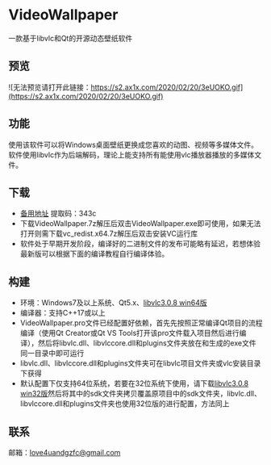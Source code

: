 ﻿# VideoWallpaper
 一款基于libvlc和Qt的开源动态壁纸软件

## 预览
![无法预览请打开此链接：https://s2.ax1x.com/2020/02/20/3eUOKO.gif](https://s2.ax1x.com/2020/02/20/3eUOKO.gif)

## 功能
 使用该软件可以将Windows桌面壁纸更换成您喜欢的动图、视频等多媒体文件。软件使用libvlc作为后端解码，理论上能支持所有能使用vlc播放器播放的多媒体文件。

## 下载
 * [备用地址](https://pan.baidu.com/s/1970WzJKsXA8YAg03Z1SR8Q) 提取码：343c
 * 下载VideoWallpaper.7z解压后双击VideoWallpaper.exe即可使用，如果无法打开则需下载vc_redist.x64.7z解压后双击安装VC运行库
 * 软件处于早期开发阶段，编译好的二进制文件的发布可能略有延迟，若想体验最新版可以根据下面的编译教程自行编译体验。

## 构建
 * 环境：Windows7及以上系统、Qt5.x、[libvlc3.0.8 win64版](http://download.videolan.org/pub/videolan/vlc/3.0.8/win64/vlc-3.0.8-win64.7z)
 * 编译器：支持C++17或以上
 * VideoWallpaper.pro文件已经配置好依赖，首先先按照正常编译Qt项目的流程编译（使用Qt Creator或Qt VS Tools打开该pro文件载入项目然后进行编译），然后将libvlc.dll、libvlccore.dll和plugins文件夹放在和生成的exe文件同一目录中即可运行
 * libvlc.dll、libvlccore.dll和plugins文件夹可在libvlc项目文件夹或vlc安装目录下获得
 * 默认配置下仅支持64位系统，若要在32位系统下使用，请下载[libvlc3.0.8 win32版](http://download.videolan.org/pub/videolan/vlc/3.0.8/win32/vlc-3.0.8-win32.7z)然后将其中的sdk文件夹拷贝覆盖原项目中的sdk文件夹，libvlc.dll、libvlccore.dll和plugins文件夹也使用32位版的进行配置，方法同上

## 联系
 邮箱：love4uandgzfc@gmail.com


